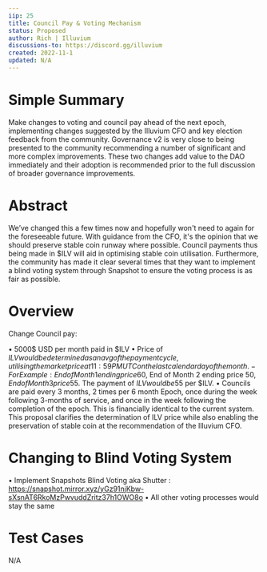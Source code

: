 ```yaml
---
iip: 25
title: Council Pay & Voting Mechanism
status: Proposed
author: Rich | Illuvium
discussions-to: https://discord.gg/illuvium
created: 2022-11-1
updated: N/A
---
```


# Simple Summary

Make changes to voting and council pay ahead of the next epoch, implementing changes suggested by the Illuvium CFO and key election feedback from the community. Governance v2 is very close to being presented to the community recommending a number of significant and more complex improvements. These two changes add value to the DAO immediately and their adoption is recommended prior to the full discussion of broader governance improvements.

# Abstract

We’ve changed this a few times now and hopefully won't need to again for the foreseeable future. With guidance from the CFO, it's the opinion that we should preserve stable coin runway where possible. Council payments thus being made in $ILV will aid in optimising stable coin utilisation.
Furthermore, the community has made it clear several times that they want to implement a blind voting system through Snapshot to ensure the voting process is as fair as possible.

# Overview

Change Council pay:

• 5000$ USD per month paid in $ILV
• Price of $ILV would be determined as an avg of the payment cycle, utilising the market price at 11:59 PM UTC on the last calendar day of the month.  
	- For Example: End of Month 1 ending price 60$, End of Month 2 ending price 50$, End of Month 3 price 55$. The payment of $ILV would be 55$ per $ILV.
• Councils are paid every 3 months, 2 times per 6 month Epoch, once during the week following 3-months of service, and once in the week following the completion of the epoch.
This is financially identical to the current system. This proposal clarifies the determination of ILV price while also enabling the preservation of stable coin at the recommendation of the Illuvium CFO.

# Changing to Blind Voting System

• Implement Snapshots Blind Voting aka Shutter : https://snapshot.mirror.xyz/yGz91njKbw-sXsnAT6RkoMzPwvuddZritz37h1OWO8o
• All other voting processes would stay the same

# Test Cases

N/A
